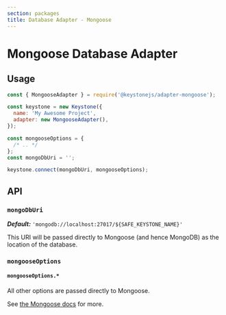 ```yaml
---
section: packages
title: Database Adapter - Mongoose
---
```


# Mongoose Database Adapter

## Usage

```javascript
const { MongooseAdapter } = require('@keystonejs/adapter-mongoose');

const keystone = new Keystone({
  name: 'My Awesome Project',
  adapter: new MongooseAdapter(),
});

const mongooseOptions = {
  /* .. */
};
const mongoDbUri = '';

keystone.connect(mongoDbUri, mongooseOptions);
```

## API

### `mongoDbUri`

_**Default:**_ `'mongodb://localhost:27017/${SAFE_KEYSTONE_NAME}'`

This URI will be passed directly to Mongoose (and hence MongoDB) as the location of the database.

### `mongooseOptions`

#### `mongooseOptions.*`

All other options are passed directly to Mongoose.

See [the Mongoose docs](https://mongoosejs.com/docs/connections.html) for more.
